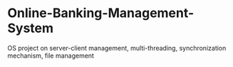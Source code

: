 # Online-Banking-Management-System
OS project on server-client management, multi-threading, synchronization mechanism, file management
